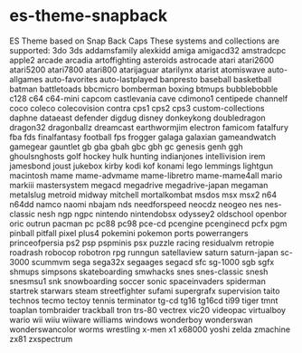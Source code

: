 # es-theme-snapback
ES Theme based on Snap Back Caps
These systems and collections are supported:
3do
3ds
addamsfamily
alexkidd
amiga
amigacd32
amstradcpc
apple2
arcade
arcadia
artoffighting
asteroids
astrocade
atari
atari2600
atari5200
atari7800
atari800
atarijaguar
atarilynx
atarist
atomiswave
auto-allgames
auto-favorites
auto-lastplayed
banpresto
baseball
basketball
batman
battletoads
bbcmicro
bomberman
boxing
btmups
bubblebobble
c128
c64
c64-mini
capcom
castlevania
cave
cdimono1
centipede
channelf
coco
coleco
colecovision
contra
cps1
cps2
cps3
custom-collections
daphne
dataeast
defender
digdug
disney
donkeykong
doubledragon
dragon32
dragonballz
dreamcast
earthwormjim
electron
famicom
fatalfury
fba
fds
finalfantasy
football
fps
frogger
galaga
galaxian
gameandwatch
gamegear
gauntlet
gb
gba
gbah
gbc
gbh
gc
genesis
genh
ggh
ghoulsnghosts
golf
hockey
hulk
hunting
indianjones
intellivision
irem
jamesbond
joust
jukebox
kirby
kodi
kof
konami
lego
lemmings
lightgun
macintosh
mame
mame-advmame
mame-libretro
mame-mame4all
mario
markiii
mastersystem
megacd
megadrive
megadrive-japan
megaman
metalslug
metroid
midway
mitchell
mortalkombat
msdos
msx
msx2
n64
n64dd
namco
naomi
nbajam
nds
needforspeed
neocdz
neogeo
nes
nes-classic
nesh
ngp
ngpc
nintendo
nintendobsx
odyssey2
oldschool
openbor
oric
outrun
pacman
pc
pc88
pc98
pce-cd
pcengine
pcenginecd
pcfx
pgm
pinball
pitfall
pixel
plus4
pokemini
pokemon
ports
powerrangers
princeofpersia
ps2
psp
pspminis
psx
puzzle
racing
residualvm
retropie
roadrash
robocop
robotron
rpg
runngun
satellaview
saturn
saturn-japan
sc-3000
scummvm
sega
sega32x
segaages
segacd
sfc
sg-1000
sgb
sgfx
shmups
simpsons
skateboarding
smwhacks
snes
snes-classic
snesh
snesmsu1
snk
snowboarding
soccer
sonic
spaceinvaders
spiderman
startrek
starwars
steam
streetfighter
sufami
supergrafx
supervision
taito
technos
tecmo
tectoy
tennis
terminator
tg-cd
tg16
tg16cd
ti99
tiger
tmnt
toaplan
tombraider
trackball
tron
trs-80
vectrex
vic20
videopac
virtualboy
wario
wii
wiiu
wiiware
williams
windows
wonderboy
wonderswan
wonderswancolor
worms
wrestling
x-men
x1
x68000
yoshi
zelda
zmachine
zx81
zxspectrum
